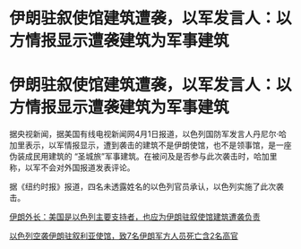 # 伊朗驻叙使馆建筑遭袭，以军发言人：以方情报显示遭袭建筑为军事建筑

# 伊朗驻叙使馆建筑遭袭，以军发言人：以方情报显示遭袭建筑为军事建筑

据央视新闻，据美国有线电视新闻网4月1日报道，以色列国防军发言人丹尼尔·哈加里表示，以军情报显示，遭到袭击的建筑不是伊朗使馆，也不是领事馆，是一座伪装成民用建筑的
“圣城旅”军事建筑。在被问及是否参与此次袭击时，哈加里称，以军不会对外国报道发表评论。

据《纽约时报》报道，四名未透露姓名的以色列官员承认，以色列实施了此次袭击。

[伊朗外长：美国是以色列主要支持者，也应为伊朗驻叙使馆建筑遭袭负责
](https://news.qq.com/rain/a/20240402A01WPS00)

[以色列空袭伊朗驻叙利亚使馆，致7名伊朗军方人员死亡含2名高官](https://news.qq.com/rain/a/20240402A00OHC00)

